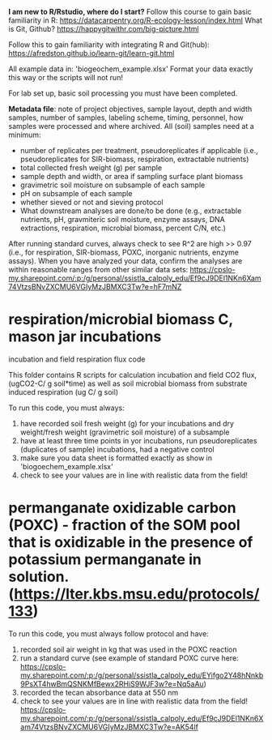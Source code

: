 **I am new to R/Rstudio, where do I start?**
Follow this course to gain basic familiarity in R: https://datacarpentry.org/R-ecology-lesson/index.html
What is Git, Github? https://happygitwithr.com/big-picture.html

Follow this to gain familiarity with integrating R and Git(hub): https://afredston.github.io/learn-git/learn-git.html


All example data in: 'biogeochem_example.xlsx'
Format your data exactly this way or the scripts will not run! 

For lab set up, basic soil processing you must have been completed.

**Metadata file**: note of project objectives, sample layout, depth and width samples, number of samples, labeling scheme, timing, personnel, how samples were processed and where archived.
All (soil) samples need at a minimum:
 * number of replicates per treatment, pseudoreplicates if applicable (i.e., pseudoreplicates for SIR-biomass, respiration, extractable nutrients)
 * total collected fresh weight (g) per sample
 * sample depth and width, or area if sampling surface plant biomass
 * gravimetric soil moisture on subsample of each sample
 * pH on subsample of each sample
 * whether sieved or not and sieving protocol
 * What downstream analyses are done/to be done (e.g., extractable nutrients, pH, gravmiteric soil moisture, enzyme assays, DNA extractions, respiration, microbial biomass, percent C/N, etc.)

After running standard curves, always check to see R^2 are high >> 0.97  (i.e., for respiration, SIR-biomass, POXC, inorganic nutrients, enzyme assays). When you have analyzed your data, confirm the analyses are within reasonable ranges from other similar data sets:
https://cpslo-my.sharepoint.com/:p:/g/personal/ssistla_calpoly_edu/Ef9cJ9DEl1NKn6Xam74VtzsBNvZXCMU6VGIyMzJBMXC3Tw?e=hF7mNZ



# respiration/microbial biomass C, mason jar incubations
incubation and field respiration flux code

This folder contains R scripts for calculation incubation and field CO2 flux, (ugCO2-C/ g soil*time) as well as soil microbial biomass from substrate induced respiration (ug C/ g soil)

To run this code, you must always:
1) have recorded soil fresh weight (g) for your incubations and dry weight/fresh weight (gravimetric soil moisture) of a subsample
2) have at least three time points in yor incubations, run pseudoreplicates (duplicates of sample) incubations, had a  negative control
3)  make sure you data sheet is formatted exactly as show in 'biogoechem_example.xlsx'
4) check to see your values are in line with realistic data from the field! 


# permanganate oxidizable carbon (POXC) -  fraction of the SOM pool that is oxidizable in the presence of potassium permanganate in solution. (https://lter.kbs.msu.edu/protocols/133)

To run this code, you must always follow protocol and have:
1)  recorded soil air weight in kg that was used in the POXC reaction
2)  run a standard curve (see example of standard POXC curve here: https://cpslo-my.sharepoint.com/:p:/g/personal/ssistla_calpoly_edu/EYifgo2Y48hNnkb9PsXT4hwBmQSNKMfBewx2RHiS9WJF3w?e=Nq5aAu)
3)  recorded the tecan absorbance data at 550 nm
 4) check to see your values are in line with realistic data from the field! 
https://cpslo-my.sharepoint.com/:p:/g/personal/ssistla_calpoly_edu/Ef9cJ9DEl1NKn6Xam74VtzsBNvZXCMU6VGIyMzJBMXC3Tw?e=AK54lf
